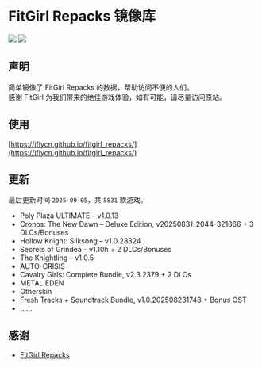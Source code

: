 ﻿# FitGirl Repacks 镜像库
![](https://img.shields.io/badge/ci-passing-brightgreen.svg?logo=github)
![](https://img.shields.io/badge/license-MIT-brightgreen.svg)

## 声明
简单镜像了 FitGirl Repacks 的数据，帮助访问不便的人们。  
感谢 FitGirl 为我们带来的绝佳游戏体验，如有可能，请尽量访问原站。

## 使用
[https://iflycn.github.io/fitgirl_repacks/](https://iflycn.github.io/fitgirl_repacks/)

## 更新
最后更新时间 `2025-09-05`，共 `5831` 款游戏。
- Poly Plaza ULTIMATE – v1.0.13
- Cronos: The New Dawn – Deluxe Edition, v20250831_2044-321866 + 3 DLCs/Bonuses
- Hollow Knight: Silksong – v1.0.28324
- Secrets of Grindea – v1.10h + 2 DLCs/Bonuses
- The Knightling – v1.0.5
- AUTO-CRISIS
- Cavalry Girls: Complete Bundle, v2.3.2379 + 2 DLCs
- METAL EDEN
- Otherskin
- Fresh Tracks + Soundtrack Bundle, v1.0.202508231748 + Bonus OST
- ……

## 感谢
- [FitGirl Repacks](https://fitgirl-repacks.site/)
